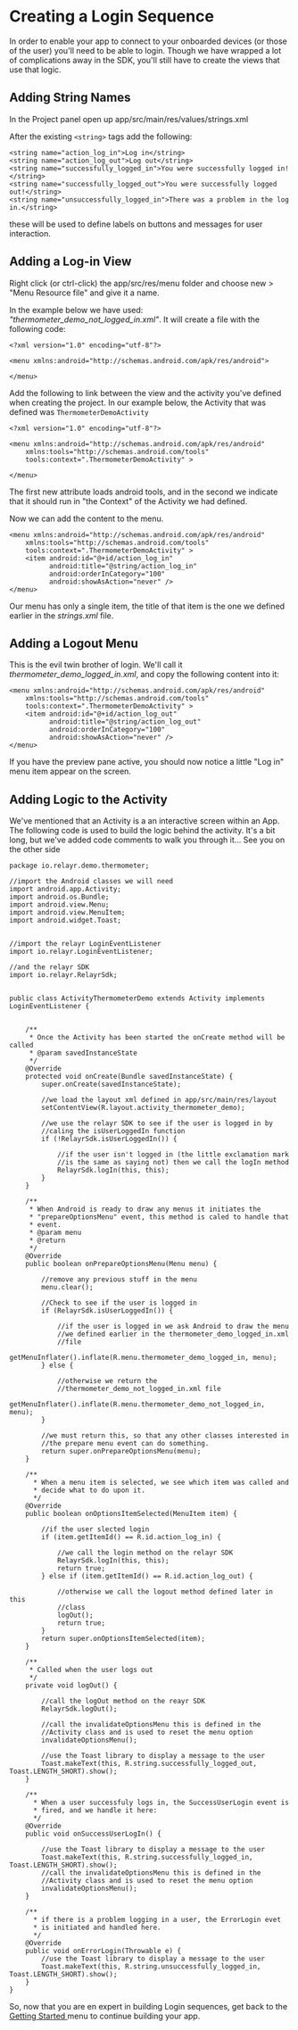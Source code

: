 # Creating a Login Sequence

In order to enable your app to connect to your onboarded devices (or those of the
user) you'll need to be able to login. 
Though we have wrapped a lot of complications away in the SDK, you'll still have to create the views that use that logic. 

## Adding String Names

In the Project panel open up app/src/main/res/values/strings.xml

After the existing `<string>` tags add the following:

    <string name="action_log_in">Log in</string>
    <string name="action_log_out">Log out</string>
    <string name="successfully_logged_in">You were successfully logged in!</string>
    <string name="successfully_logged_out">You were successfully logged out!</string>
    <string name="unsuccessfully_logged_in">There was a problem in the log in.</string>

these will be used to define labels on buttons and messages
for user interaction. 

## Adding a Log-in View

Right click (or ctrl-click) the app/src/res/menu folder and choose new >
"Menu Resource file" and give it a name.

In the example below we have used: *"thermometer_demo_not_logged_in.xml"*.
It will create a file with the following code:


    <?xml version="1.0" encoding="utf-8"?>

    <menu xmlns:android="http://schemas.android.com/apk/res/android">

    </menu>

Add the following to link between the view and the activity you've defined when creating the project. In our example below, the Activity that was defined was `ThermometerDemoActivity`

    <?xml version="1.0" encoding="utf-8"?>

    <menu xmlns:android="http://schemas.android.com/apk/res/android"
        xmlns:tools="http://schemas.android.com/tools"
        tools:context=".ThermometerDemoActivity" >

    </menu>

The first new attribute loads android tools, and in the second we indicate that it should run in "the Context" of the Activity we had defined.


Now we can add the content to the menu.


    <menu xmlns:android="http://schemas.android.com/apk/res/android"
        xmlns:tools="http://schemas.android.com/tools"
        tools:context=".ThermometerDemoActivity" >
        <item android:id="@+id/action_log_in"
              android:title="@string/action_log_in"
              android:orderInCategory="100"
              android:showAsAction="never" />
    </menu>

Our menu has only a single item, the title of that item is the
one we defined earlier in the *strings.xml* file.

## Adding a Logout Menu
This is the evil twin brother of login. We'll call it *thermometer_demo_logged_in.xml*, and copy the following content into it:

    <menu xmlns:android="http://schemas.android.com/apk/res/android"
        xmlns:tools="http://schemas.android.com/tools"
        tools:context=".ThermometerDemoActivity" >
        <item android:id="@+id/action_log_out"
              android:title="@string/action_log_out"
              android:orderInCategory="100"
              android:showAsAction="never" />
    </menu>

If you have the preview pane active, you should now notice a little
"Log in" menu item appear on the screen.

## Adding Logic to the Activity

We've mentioned that an Activity is a an interactive screen within an App. 
The following code is used to build the logic behind the activity. It's a bit long, but we've added code comments to walk you through it... See you on the other side

    package io.relayr.demo.thermometer;

    //import the Android classes we will need
    import android.app.Activity;
    import android.os.Bundle;
    import android.view.Menu;
    import android.view.MenuItem;
    import android.widget.Toast;


    //import the relayr LoginEventListener
    import io.relayr.LoginEventListener;

    //and the relayr SDK
    import io.relayr.RelayrSdk;


    public class ActivityThermometerDemo extends Activity implements LoginEventListener {


        /**
         * Once the Activity has been started the onCreate method will be called
         * @param savedInstanceState
         */
        @Override
        protected void onCreate(Bundle savedInstanceState) {
            super.onCreate(savedInstanceState);

            //we load the layout xml defined in app/src/main/res/layout
            setContentView(R.layout.activity_thermometer_demo);

            //we use the relayr SDK to see if the user is logged in by
            //caling the isUserLoggedIn function
            if (!RelayrSdk.isUserLoggedIn()) {

                //if the user isn't logged in (the little exclamation mark
                //is the same as saying not) then we call the logIn method
                RelayrSdk.logIn(this, this);
            }
        }

        /**
         * When Android is ready to draw any menus it initiates the
         * "prepareOptionsMenu" event, this method is caled to handle that
         * event.
         * @param menu
         * @return
         */
        @Override
        public boolean onPrepareOptionsMenu(Menu menu) {

            //remove any previous stuff in the menu
            menu.clear();

            //Check to see if the user is logged in
            if (RelayrSdk.isUserLoggedIn()) {

                //if the user is logged in we ask Android to draw the menu
                //we defined earlier in the thermometer_demo_logged_in.xml
                //file
                getMenuInflater().inflate(R.menu.thermometer_demo_logged_in, menu);
            } else {

                //otherwise we return the
                //thermometer_demo_not_logged_in.xml file
                getMenuInflater().inflate(R.menu.thermometer_demo_not_logged_in, menu);
            }

            //we must return this, so that any other classes interested in
            //the prepare menu event can do something.
            return super.onPrepareOptionsMenu(menu);
        }

        /**
          * When a menu item is selected, we see which item was called and
          * decide what to do upon it.
          */
        @Override
        public boolean onOptionsItemSelected(MenuItem item) {

            //if the user slected login
            if (item.getItemId() == R.id.action_log_in) {

                //we call the login method on the relayr SDK
                RelayrSdk.logIn(this, this);
                return true;
            } else if (item.getItemId() == R.id.action_log_out) {

                //otherwise we call the logout method defined later in this
                //class
                logOut();
                return true;
            }
            return super.onOptionsItemSelected(item);
        }

        /**
         * Called when the user logs out
         */
        private void logOut() {

            //call the logOut method on the reayr SDK
            RelayrSdk.logOut();

            //call the invalidateOptionsMenu this is defined in the
            //Activity class and is used to reset the menu option
            invalidateOptionsMenu();

            //use the Toast library to display a message to the user
            Toast.makeText(this, R.string.successfully_logged_out, Toast.LENGTH_SHORT).show();
        }

        /**
          * When a user successfuly logs in, the SuccessUserLogin event is
          * fired, and we handle it here:
          */
        @Override
        public void onSuccessUserLogIn() {

            //use the Toast library to display a message to the user
            Toast.makeText(this, R.string.successfully_logged_in, Toast.LENGTH_SHORT).show();
            //call the invalidateOptionsMenu this is defined in the
            //Activity class and is used to reset the menu option
            invalidateOptionsMenu();
        }

        /**
          * if there is a problem logging in a user, the ErrorLogin evet
          * is initiated and handled here.
          */
        @Override
        public void onErrorLogin(Throwable e) {
            //use the Toast library to display a message to the user
            Toast.makeText(this, R.string.unsuccessfully_logged_in, Toast.LENGTH_SHORT).show();
        }
    }


So, now that you are en expert in building Login sequences, get back to the <a href="https://developer.relayr.io/documents/Android/GettingStarted"> Getting Started </a> menu to continue building your app.